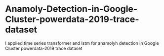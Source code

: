 # Anamoly-Detection-in-Google-Cluster-powerdata-2019-trace-dataset
I applied time series transformer and lstm for anamolyh detection in Google Cluster powerdata-2019 trace dataset
